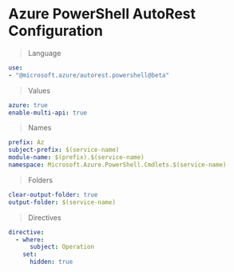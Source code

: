 # Azure PowerShell AutoRest Configuration

> Language
``` yaml
use:
- "@microsoft.azure/autorest.powershell@beta"

```

> Values
``` yaml
azure: true
enable-multi-api: true
```

> Names
``` yaml
prefix: Az
subject-prefix: $(service-name)
module-name: $(prefix).$(service-name)
namespace: Microsoft.Azure.PowerShell.Cmdlets.$(service-name)
```

> Folders
``` yaml
clear-output-folder: true
output-folder: $(service-name)
```

> Directives
``` yaml
directive:
  - where:
      subject: Operation
    set:
      hidden: true
```

